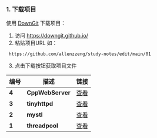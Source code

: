 ### 1. 下载项目

使用 [DownGit](https://downgit.github.io/) 下载项目：
1. 访问 https://downgit.github.io/
2. 粘贴项目URL 如：
```
 https://github.com/allenzzeng/study-notes/edit/main/01
```
3. 点击下载按钮获取项目文件

| 编号 | 描述 | 链接 |
|---|---|---|
|**4**|**CppWebServer**|[查看](./04/readme.md)|
|**3**|**tinyhttpd**|[查看](./03/readme.md)|
|**2**|**mystl**|[查看](./02/readme.md)|
|**1**|**threadpool**|[查看](./01/readme.md)|
